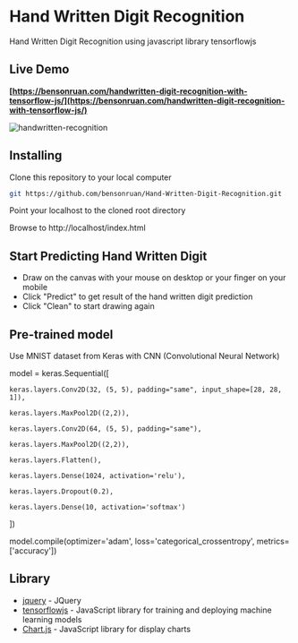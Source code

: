 # Hand Written Digit Recognition
 Hand Written Digit Recognition using javascript library tensorflowjs
 
## Live Demo
**[https://bensonruan.com/handwritten-digit-recognition-with-tensorflow-js/](https://bensonruan.com/handwritten-digit-recognition-with-tensorflow-js/)**

![handwritten-recognition](https://bensonruan.com/wp-content/uploads/2019/09/handwritten-recognition-5.gif)
 
## Installing
Clone this repository to your local computer
``` bash
git https://github.com/bensonruan/Hand-Written-Digit-Recognition.git
```
Point your localhost to the cloned root directory

Browse to http://localhost/index.html  

## Start Predicting Hand Written Digit
* Draw on the canvas with your mouse on desktop or your finger on your mobile
* Click "Predict" to get result of the hand written digit prediction
* Click "Clean" to start drawing again

## Pre-trained model 
Use MNIST dataset from Keras with CNN (Convolutional Neural Network)

model = keras.Sequential([

    keras.layers.Conv2D(32, (5, 5), padding="same", input_shape=[28, 28, 1]),
    
    keras.layers.MaxPool2D((2,2)),
    
    keras.layers.Conv2D(64, (5, 5), padding="same"),
    
    keras.layers.MaxPool2D((2,2)),
    
    keras.layers.Flatten(),
    
    keras.layers.Dense(1024, activation='relu'),
    
    keras.layers.Dropout(0.2),
    
    keras.layers.Dense(10, activation='softmax')
    
])

model.compile(optimizer='adam', loss='categorical_crossentropy', metrics=['accuracy'])


## Library
* [jquery](https://code.jquery.com/jquery-3.3.1.min.js) - JQuery
* [tensorflowjs](https://github.com/tensorflow/tfjs) - JavaScript library for training and deploying machine learning models
* [Chart.js](https://github.com/chartjs/Chart.js) - JavaScript library for display charts

